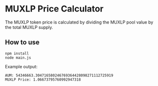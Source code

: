 # MUXLP Price Calculator

The MUXLP token price is calculated by dividing the MUXLP pool value by the total MUXLP supply.

## How to use

```
npm install
node main.js
```

Example output:

```
AUM: 54346663.304716580246769364428098271112725919
MUXLP Price: 1.06673795760992947318
```
